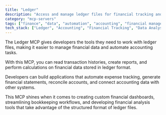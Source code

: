 ```yaml
---
title: "Ledger"
description: "Access and manage ledger files for financial tracking and accounting workflows."
category: "mcp-servers"
tags: ["finance", "data", "automation", "accounting", "financial management", "reporting"]
tech_stack: ["Ledger", "Accounting", "Financial Tracking", "Data Analysis", "Expense Tracking", "Financial Statements", "Bookkeeping Workflows"]
---
```


The Ledger MCP gives developers the tools they need to work with ledger files, making it easier to manage financial data and automate accounting tasks.

With this MCP, you can read transaction histories, create reports, and perform calculations on financial data stored in ledger format.

Developers can build applications that automate expense tracking, generate financial statements, reconcile accounts, and connect accounting data with other systems.

This MCP shines when it comes to creating custom financial dashboards, streamlining bookkeeping workflows, and developing financial analysis tools that take advantage of the structured format of ledger files.